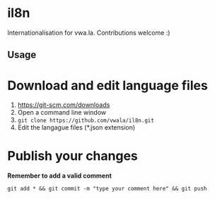 # il8n
Internationalisation for vwa.la. Contributions welcome :)

Usage
--------

# Download and edit language files

1. https://git-scm.com/downloads
2. Open a command line window 
3. `git clone https://github.com/vwala/il8n.git`
4. Edit the langague files (*.json extension)

# Publish your changes

**Remember to add a valid comment**

`git add * && git commit -m "type your comment here" && git push`
